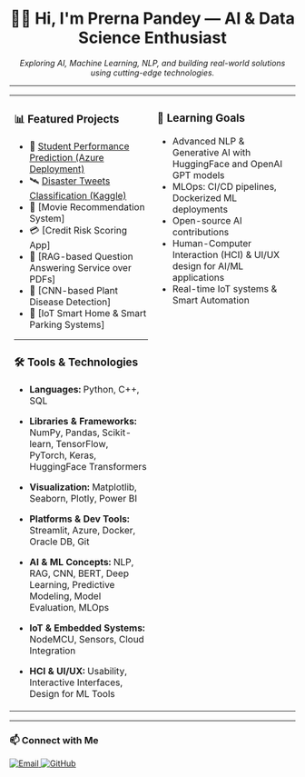 <h1 align="center">👩‍💻 Hi, I'm Prerna Pandey — AI & Data Science Enthusiast</h1>
<p align="center">
  <em>Exploring AI, Machine Learning, NLP, and building real-world solutions using cutting-edge technologies.</em>
</p>

---

<table>
  <tr>
    <td width="50%" valign="top">
      
### 📊 Featured Projects

- 🎯 [Student Performance Prediction (Azure Deployment)](https://github.com/yourrepo/student-performance-azure)
- 🛰 [Disaster Tweets Classification (Kaggle)](https://www.kaggle.com/prernapandey/disaster-tweets)
- 🎥 [Movie Recommendation System]
- 💳 [Credit Risk Scoring App]
- 🤖 [RAG-based Question Answering Service over PDFs]
- 🌱 [CNN-based Plant Disease Detection]
- 🏡 [IoT Smart Home & Smart Parking Systems]

---

### 🛠 Tools & Technologies

- **Languages:** Python, C++, SQL
- **Libraries & Frameworks:** NumPy, Pandas, Scikit-learn, TensorFlow, PyTorch, Keras, HuggingFace Transformers
- **Visualization:** Matplotlib, Seaborn, Plotly, Power BI
- **Platforms & Dev Tools:** Streamlit, Azure, Docker, Oracle DB, Git
- **AI & ML Concepts:** NLP, RAG, CNN, BERT, Deep Learning, Predictive Modeling, Model Evaluation, MLOps
- **IoT & Embedded Systems:** NodeMCU, Sensors, Cloud Integration
- **HCI & UI/UX:** Usability, Interactive Interfaces, Design for ML Tools

  </td>
  
  <td width="50%" valign="top">

### 🧠 Learning Goals

- Advanced NLP & Generative AI with HuggingFace and OpenAI GPT models
- MLOps: CI/CD pipelines, Dockerized ML deployments
- Open-source AI contributions
- Human-Computer Interaction (HCI) & UI/UX design for AI/ML applications
- Real-time IoT systems & Smart Automation

</td>
</tr>
</table>

---

### 📫 Connect with Me

<p align="left">
  
  <a href="mailto:pprerna42@gmail.com">
    <img alt="Email" src="https://img.shields.io/badge/Gmail-D14836?logo=gmail&logoColor=white&style=for-the-badge" />
  </a>
  <a href="https://github.com/prernapandey" target="_blank">
    <img alt="GitHub" src="https://img.shields.io/badge/GitHub-black?logo=github&logoColor=white&style=for-the-badge" />
  </a>
</p>
